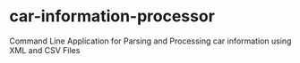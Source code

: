 # car-information-processor
Command Line Application for Parsing and Processing car information using XML and CSV Files
